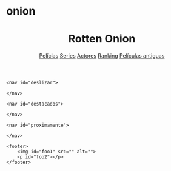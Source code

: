 # onion

<!DOCTYPE html>
<html lang="es">
<head>
    <meta charset="UTF-8">
    <meta name="viewport" content="width=device-width, initial-scale=1.0">
    <title>Rotten Onion</title>
    <link rel="stylesheet" href="style.css">
</head>
<body>
    <header>
        <h1 id="title">Rotten Onion</h1> 
        <nav id="marca"><img id="logo" src="https://img.freepik.com/vector-premium/ilustracion-vector-cebolla-roja-sobre-fondo-blanco_639729-1497.jpg" alt=""></nav>
        <nav id="busca"></nav>
        <a href="peli">Pelíclas</a>
        <a href="seri">Series</a>
        <a href="act">Actores</a>
        <a href="clasificacion">Ranking</a>
        <a href="antiguas">Películas antiguas</a>
        <nav id="ingles"><img id="idioma" src="" alt=""></nav>
    </header>

    <nav id="deslizar">

    </nav>

    <nav id="destacados">

    </nav>

    <nav id="proximamente">
        
    </nav>
    
    <footer>
        <img id="foo1" src="" alt="">
        <p id="foo2"></p>
    </footer>
</body>
</html>
